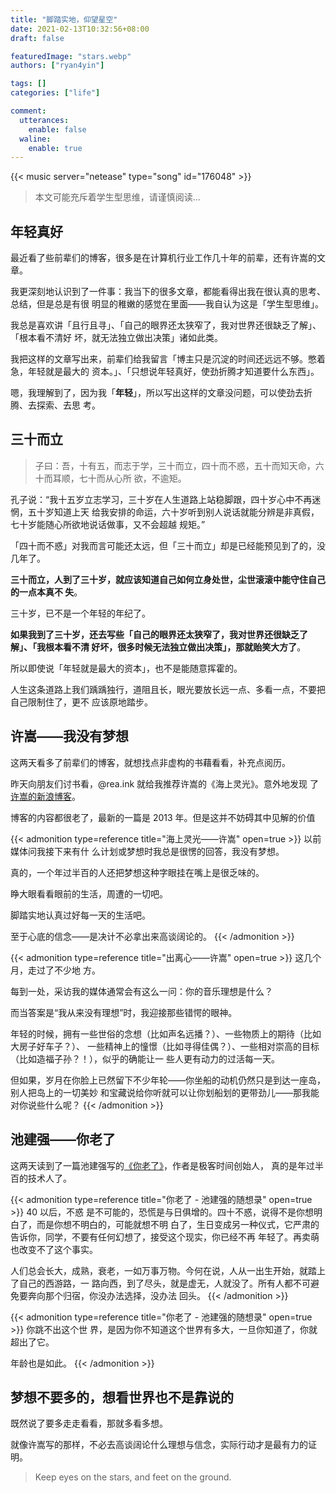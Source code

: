 ```yaml
---
title: "脚踏实地，仰望星空"
date: 2021-02-13T10:32:56+08:00
draft: false

featuredImage: "stars.webp"
authors: ["ryan4yin"]

tags: []
categories: ["life"]

comment:
  utterances:
    enable: false
  waline:
    enable: true
---
```


<!-- 每个人的一生都是一次远行 -->

{{< music server="netease" type="song" id="176048" >}}

> 本文可能充斥着学生型思维，请谨慎阅读...

## 年轻真好

最近看了些前辈们的博客，很多是在计算机行业工作几十年的前辈，还有许嵩的文章。

我更深刻地认识到了一件事：我当下的很多文章，都能看得出我在很认真的思考、总结，但是总是有很
明显的稚嫩的感觉在里面——我自认为这是「学生型思维」。

我总是喜欢讲「且行且寻」、「自己的眼界还太狭窄了，我对世界还很缺乏了解」、「根本看不清好
坏，就无法独立做出决策」诸如此类。

我把这样的文章写出来，前辈们给我留言「博主只是沉淀的时间还远远不够。憋着急，年轻就是最大的
资本。」、「只想说年轻真好，使劲折腾才知道要什么东西」。

嗯，我理解到了，因为我「**年轻**」，所以写出这样的文章没问题，可以使劲去折腾、去探索、去思
考。

## 三十而立

> 子曰：吾，十有五，而志于学，三十而立，四十而不惑，五十而知天命，六十而耳顺，七十而从心所
> 欲，不逾矩。

孔子说：“我十五岁立志学习，三十岁在人生道路上站稳脚跟，四十岁心中不再迷惘，五十岁知道上天
给我安排的命运，六十岁听到别人说话就能分辨是非真假，七十岁能随心所欲地说话做事，又不会超越
规矩。”

「四十而不惑」对我而言可能还太远，但「三十而立」却是已经能预见到了的，没几年了。

**三十而立，人到了三十岁，就应该知道自己如何立身处世，尘世滚滚中能守住自己的一点本真不
失**。

三十岁，已不是一个年轻的年纪了。

**如果我到了三十岁，还去写些「自己的眼界还太狭窄了，我对世界还很缺乏了解」、「我根本看不清
好坏，很多时候无法独立做出决策」，那就贻笑大方了**。

所以即使说「年轻就是最大的资本」，也不是能随意挥霍的。

人生这条道路上我们踽踽独行，道阻且长，眼光要放长远一点、多看一点，不要把自己限制住了，更不
应该原地踏步。

## 许嵩——我没有梦想

这两天看多了前辈们的博客，就想找点非虚构的书藉看看，补充点阅历。

昨天向朋友们讨书看，@rea.ink 就给我推荐许嵩的《海上灵光》。意外地发现
了[许嵩的新浪博客](http://blog.sina.com.cn/vae)。

博客的内容都很老了，最新的一篇是 2013 年。但是这并不妨碍其中见解的价值

{{< admonition type=reference title="海上灵光——许嵩" open=true >}} 以前媒体问我接下来有什
么计划或梦想时我总是很愣的回答，我没有梦想。

真的，一个年过半百的人还把梦想这种字眼挂在嘴上是很乏味的。

睁大眼看看眼前的生活，周遭的一切吧。

脚踏实地认真过好每一天的生活吧。

至于心底的信念——是决计不必拿出来高谈阔论的。 {{< /admonition >}}

{{< admonition type=reference title="出离心——许嵩" open=true >}} 这几个月，走过了不少地
方。

每到一处，采访我的媒体通常会有这么一问：你的音乐理想是什么？

而当答案是“我从来没有理想”时，我迎接那些错愕的眼神。

年轻的时候，拥有一些世俗的念想（比如声名远播？）、一些物质上的期待（比如大房子好车子？）、
一些精神上的憧憬（比如寻得佳偶？）、一些相对崇高的目标（比如造福子孙？！），似乎的确能让一
些人更有动力的过活每一天。

但如果，岁月在你脸上已然留下不少年轮——你坐船的动机仍然只是到达一座岛，别人把岛上的一切美妙
和宝藏说给你听就可以让你划船划的更带劲儿——那我能对你说些什么呢？ {{< /admonition >}}

## 池建强——你老了

这两天读到了一篇池建强写的[《你老了》](http://macshuo.com/?p=1491)，作者是极客时间创始人，
真的是年过半百的技术人了。

{{< admonition type=reference title="你老了 - 池建强的随想录" open=true >}} 40 以后，不惑
是不可能的，恐慌是与日俱增的。四十不惑，说得不是你想明白了，而是你想不明白的，可能就想不明
白了，生日变成另一种仪式，它严肃的告诉你，同学，不要有任何幻想了，接受这个现实，你已经不再
年轻了。再卖萌也改变不了这个事实。

人们总会长大，成熟，衰老，一如万事万物。今何在说，人从一出生开始，就踏上了自己的西游路，一
路向西，到了尽头，就是虚无，人就没了。所有人都不可避免要奔向那个归宿，你没办法选择，没办法
回头。 {{< /admonition >}}

{{< admonition type=reference title="你老了 - 池建强的随想录" open=true >}} 你跳不出这个世
界，是因为你不知道这个世界有多大，一旦你知道了，你就超出了它。

年龄也是如此。 {{< /admonition >}}

## 梦想不要多的，想看世界也不是靠说的

既然说了要多走走看看，那就多看多想。

就像许嵩写的那样，不必去高谈阔论什么理想与信念，实际行动才是最有力的证明。

> Keep eyes on the stars, and feet on the ground.
